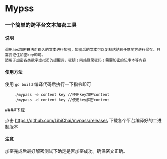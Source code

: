 # Mypss 

### 一个简单的跨平台文本加密工具

#### 说明
    调用aes加密算法对输入的文本进行加密，加密后的文本可以复制粘贴到任意地方进行保存。只需要记住加密key即可。
    适用于加密各类数字虚拟币的提醒词，密钥；网站登录密码；需要加密的记事本等内容
    
#### 使用方法

使用 ```go build``` 编译代码后执行一下指令即可
```ssh
    ./mypass -e content key //使用key加密content
    ./mypass -d content key //使用key解密content
```
####下载

点击 https://github.com/LibiChai/mypass/releases 下载各个平台编译好的二进制版本

#### 注意

加密完成后最好解密测试下确定是否加密成功。确保密文正确。

